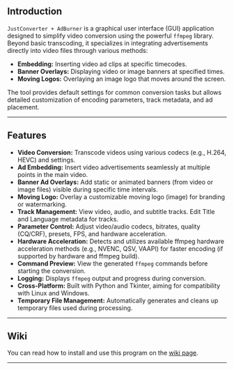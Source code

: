 ## Introduction

`JustConverter + AdBurner` is a graphical user interface (GUI) application designed to simplify video conversion using the powerful `ffmpeg` library. Beyond basic transcoding, it specializes in integrating advertisements directly into video files through various methods:

*   **Embedding:** Inserting video ad clips at specific timecodes.
*   **Banner Overlays:** Displaying video or image banners at specified times.
*   **Moving Logos:** Overlaying an image logo that moves around the screen.

The tool provides default settings for common conversion tasks but allows detailed customization of encoding parameters, track metadata, and ad placement.

---

## Features

*   **Video Conversion:** Transcode videos using various codecs (e.g., H.264, HEVC) and settings.
*   **Ad Embedding:** Insert video advertisements seamlessly at multiple points in the main video.
*   **Banner Ad Overlays:** Add static or animated banners (from video or image files) visible during specific time intervals.
*   **Moving Logo:** Overlay a customizable moving logo (image) for branding or watermarking.
*   **Track Management:** View video, audio, and subtitle tracks. Edit Title and Language metadata for tracks.
*   **Parameter Control:** Adjust video/audio codecs, bitrates, quality (CQ/CRF), presets, FPS, and hardware acceleration.
*   **Hardware Acceleration:** Detects and utilizes available ffmpeg hardware acceleration methods (e.g., NVENC, QSV, VAAPI) for faster encoding (if supported by hardware and ffmpeg build).
*   **Command Preview:** View the generated `ffmpeg` commands before starting the conversion.
*   **Logging:** Displays `ffmpeg` output and progress during conversion.
*   **Cross-Platform:** Built with Python and Tkinter, aiming for compatibility with Linux and Windows.
*   **Temporary File Management:** Automatically generates and cleans up temporary files used during processing.

---

## Wiki

You can read how to install and use this program on the [wiki page](https://github.com/DIMNISSV/JustConverter/wiki/JustConverter---AdBurner-‐-User-Documentation-%5BEnglish%5D).

---
